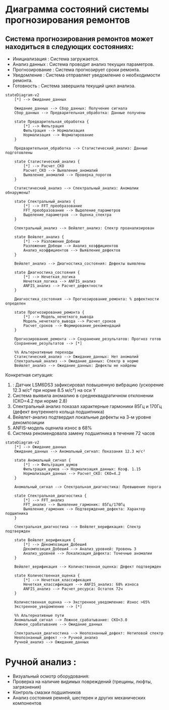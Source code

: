 # Диаграмма состояний системы прогнозирования ремонтов
## Система прогнозирования ремонтов может находиться в следующих состояниях:

 * Инициализация : Система загружается.
 * Анализ данных : Система проводит анализ текущих параметров.
 * Прогнозирование : Система прогнозирует сроки ремонта.
 * Уведомление : Система отправляет уведомление о необходимости ремонта.
 * Готовность : Система завершила текущий цикл анализа.

```mermaid
stateDiagram-v2
    [*] --> Ожидание_данных
    
    Ожидание_данных --> Сбор_данных: Получение сигнала
    Сбор_данных --> Предварительная_обработка: Данные получены
    
    state Предварительная_обработка {
        [*] --> Фильтрация
        Фильтрация --> Нормализация
        Нормализация --> Форматирование
    }
    
    Предварительная_обработка --> Статистический_анализ: Данные подготовлены
    
    state Статистический_анализ {
        [*] --> Расчет_СКО
        Расчет_СКО --> Выявление_аномалий
        Выявление_аномалий --> Проверка_порогов
    }
    
    Статистический_анализ --> Спектральный_анализ: Аномалии обнаружены?
    
    state Спектральный_анализ {
        [*] --> FFT_преобразование
        FFT_преобразование --> Выделение_параметров
        Выделение_параметров --> Оценка_спектра
    }
    
    Спектральный_анализ --> Вейвлет_анализ: Спектр проанализирован
    
    state Вейвлет_анализ {
        [*] --> Разложение_Добеши
        Разложение_Добеши --> Анализ_коэффициентов
        Анализ_коэффициентов --> Выявление_дефектов
    }
    
    Вейвлет_анализ --> Диагностика_состояния: Дефекты выявлены
    
    state Диагностика_состояния {
        [*] --> Нечеткая_логика
        Нечеткая_логика --> ANFIS_анализ
        ANFIS_анализ --> Расчет_дефектности
    }
    
    Диагностика_состояния --> Прогнозирование_ремонта: % дефектности определен
    
    state Прогнозирование_ремонта {
        [*] --> Модель_нечеткого_вывода
        Модель_нечеткого_вывода --> Расчет_сроков
        Расчет_сроков --> Формирование_рекомендаций
    }
    
    Прогнозирование_ремонта --> Сохранение_результатов: Прогноз готов
    Сохранение_результатов --> [*]
    
    %% Альтернативные переходы
    Статистический_анализ --> Ожидание_данных: Нет аномалий
    Спектральный_анализ --> Ожидание_данных: Спектр в норме
    Вейвлет_анализ --> Ожидание_данных: Дефекты не найдены
```
Конкретная ситуация:
1. : Датчик LSM6DS3 зафиксировал повышенную вибрацию (ускорение 12.3 м/с² при норме 8.5 м/с²) на оси Y
2. Система выявила аномалию в среднеквадратичном отклонении (СКО=4.2 при норме 2.8)
3. Спектральный анализ показал характерные гармоники 85Гц и 170Гц (дефект внутреннего кольца подшипника)
4. Вейвлет-анализ подтвердил локальные дефекты на 3-м уровне декомпозиции
5. ANFIS-модель оценила износ в 68%
6. Система рекомендовала замену подшипника в течение 72 часов

```mermaid
stateDiagram-v2
    [*] --> Ожидание_данных
    Ожидание_данных --> Аномальный_сигнал: Показания 12.3 м/с²
    
    state Аномальный_сигнал {
        [*] --> Фильтрация_шумов
        Фильтрация_шумов --> Нормализация_данных: Коэф. 1.15
        Нормализация_данных --> Расчет_СКО: СКО=4.2
    }
    
    Аномальный_сигнал --> Спектральная_диагностика: Превышение порога
    
    state Спектральная_диагностика {
        [*] --> FFT_анализ
        FFT_анализ --> Выявление_гармоник: 85Гц/170Гц
        Выявление_гармоник --> Подтверждение_дефекта: Характер подшипника
    }
    
    Спектральная_диагностика --> Вейвлет_верификация: Спектр подтвержден
    
    state Вейвлет_верификация {
        [*] --> Декомпозиция_Добеши4
        Декомпозиция_Добеши4 --> Анализ_уровней: Уровень 3
        Анализ_уровней --> Локализация_дефекта: Точечные аномалии
    }
    
    Вейвлет_верификация --> Количественная_оценка: Дефект подтвержден
    
    state Количественная_оценка {
        [*] --> Нечеткая_классификация
        Нечеткая_классификация --> ANFIS_анализ: 68% износа
        ANFIS_анализ --> Расчет_ресурса: Остаток 72ч
    }
    
    Количественная_оценка --> Экстренное_уведомление: Износ >65%
    Экстренное_уведомление --> [*]
    
    %% Альтернативные пути
    Аномальный_сигнал --> Ложное_срабатывание: СКО<3.0
    Ложное_срабатывание --> Ожидание_данных
    
    Спектральная_диагностика --> Неопознанный_дефект: Нетиповой спектр
    Неопознанный_дефект --> Ручной_анализ
    Ручной_анализ --> Ожидание_данных
```

# Ручной анализ :

- Визуальный осмотр оборудования:
- Проверка на наличие видимых повреждений (трещины, люфты, загрязнения)
- Контроль смазки подшипников
- Анализ состояния ремней, шестерен и других механических компонентов 